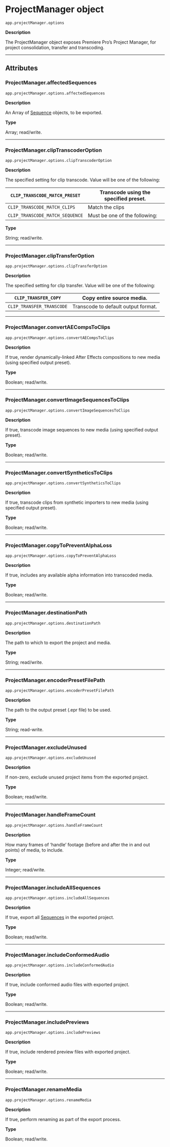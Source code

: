 # ProjectManager object

`app.projectManager.options`

**Description**

The ProjectManager object exposes Premiere Pro’s Project Manager, for project consolidation, transfer and transcoding.

---

## Attributes

### ProjectManager.affectedSequences

`app.projectManager.options.affectedSequences`

**Description**

An Array of [Sequence](../sequence/sequence.md#sequence) objects, to be exported.

**Type**

Array; read/write.

---

### ProjectManager.clipTranscoderOption

`app.projectManager.options.clipTranscoderOption`

**Description**

The specified setting for clip transcode. Value will be one of the following:

| `CLIP_TRANSCODE_MATCH_PRESET`                                   | Transcode using the specified preset.   |
|-----------------------------------------------------------------|-----------------------------------------|
| `CLIP_TRANSCODE_MATCH_CLIPS`                                    | Match the clips                         |
| `CLIP_TRANSCODE_MATCH_SEQUENCE` | Must be one of the following: |                                         |

**Type**

String; read/write.

---

### ProjectManager.clipTransferOption

`app.projectManager.options.clipTransferOption`

**Description**

The specified setting for clip transfer. Value will be one of the following:

| `CLIP_TRANSFER_COPY`      | Copy entire source media.           |
|---------------------------|-------------------------------------|
| `CLIP_TRANSFER_TRANSCODE` | Transcode to default output format. |

---

### ProjectManager.convertAECompsToClips

`app.projectManager.options.convertAECompsToClips`

**Description**

If true, render dynamically-linked After Effects compositions to new media (using specified output preset).

**Type**

Boolean; read/write.

---

### ProjectManager.convertImageSequencesToClips

`app.projectManager.options.convertImageSequencesToClips`

**Description**

If true, transcode image sequences to new media (using specified output preset).

**Type**

Boolean; read/write.

---

### ProjectManager.convertSyntheticsToClips

`app.projectManager.options.convertSyntheticsToClips`

**Description**

If true, transcode clips from synthetic importers to new media (using specified output preset).

**Type**

Boolean; read/write.

---

### ProjectManager.copyToPreventAlphaLoss

`app.projectManager.options.copyToPreventAlphaLoss`

**Description**

If true, includes any available alpha information into transcoded media.

**Type**

Boolean; read/write.

---

### ProjectManager.destinationPath

`app.projectManager.options.destinationPath`

**Description**

The path to which to export the project and media.

**Type**

String; read/write.

---

### ProjectManager.encoderPresetFilePath

`app.projectManager.options.encoderPresetFilePath`

**Description**

The path to the output preset (.epr file) to be used.

**Type**

String; read-write.

---

### ProjectManager.excludeUnused

`app.projectManager.options.excludeUnused`

**Description**

If non-zero, exclude unused project items from the exported project.

**Type**

Boolean; read/write.

---

### ProjectManager.handleFrameCount

`app.projectManager.options.handleFrameCount`

**Description**

How many frames of ‘handle’ footage (before and after the in and out points) of media, to include.

**Type**

Integer; read/write.

---

### ProjectManager.includeAllSequences

`app.projectManager.options.includeAllSequences`

**Description**

If true, export all [Sequences](../sequence/sequence.md#sequence) in the exported project.

**Type**

Boolean; read/write.

---

### ProjectManager.includeConformedAudio

`app.projectManager.options.includeConformedAudio`

**Description**

If true, include conformed audio files with exported project.

**Type**

Boolean; read/write.

---

### ProjectManager.includePreviews

`app.projectManager.options.includePreviews`

**Description**

If true, include rendered preview files with exported project.

**Type**

Boolean; read/write.

---

### ProjectManager.renameMedia

`app.projectManager.options.renameMedia`

**Description**

If true, perform renaming as part of the export process.

**Type**

Boolean; read/write.
